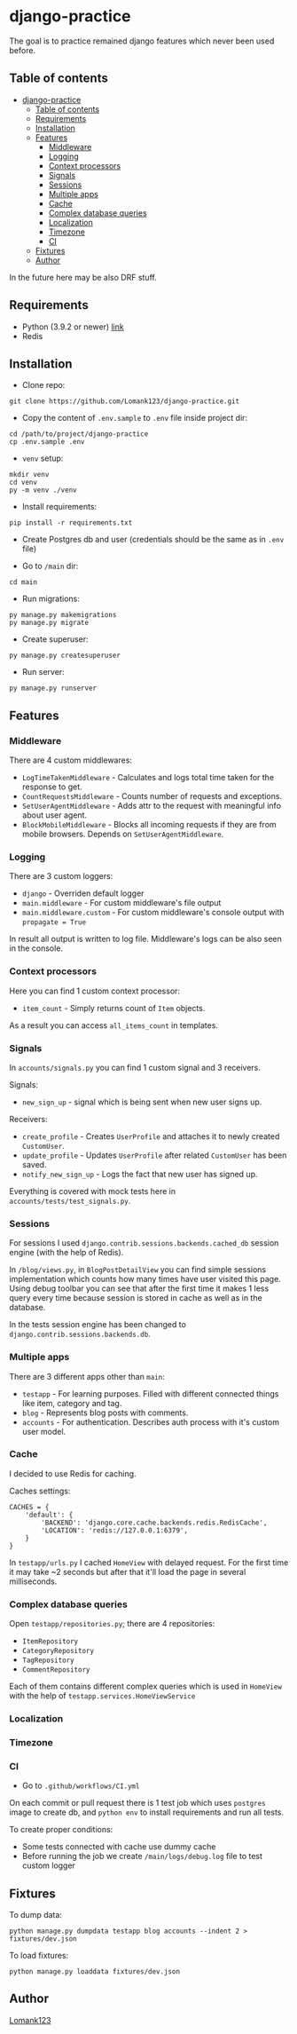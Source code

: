 # django-practice

The goal is to practice remained django features which never been used before.


## Table of contents
- [django-practice](#django-practice)
  - [Table of contents](#table-of-contents)
  - [Requirements](#requirements)
  - [Installation](#installation)
  - [Features](#features)
    - [Middleware](#middleware)
    - [Logging](#logging)
    - [Context processors](#context-processors)
    - [Signals](#signals)
    - [Sessions](#sessions)
    - [Multiple apps](#multiple-apps)
    - [Cache](#cache)
    - [Complex database queries](#complex-database-queries)
    - [Localization](#localization)
    - [Timezone](#timezone)
    - [CI](#ci)
  - [Fixtures](#fixtures)
  - [Author](#author)

In the future here may be also DRF stuff.


## Requirements
- Python (3.9.2 or newer) [link](https://www.python.org/downloads/)
- Redis


## Installation

- Clone repo:
```
git clone https://github.com/Lomank123/django-practice.git
```

- Copy the content of `.env.sample` to `.env` file inside project dir:
```
cd /path/to/project/django-practice
cp .env.sample .env
```

- `venv` setup:
```
mkdir venv
cd venv
py -m venv ./venv
```

- Install requirements:
```
pip install -r requirements.txt
```

- Create Postgres db and user (credentials should be the same as in `.env` file)

- Go to `/main` dir:
```
cd main
```

- Run migrations:
```
py manage.py makemigrations
py manage.py migrate
```

- Create superuser:
```
py manage.py createsuperuser
```

- Run server:
```
py manage.py runserver
```


## Features


### Middleware

There are 4 custom middlewares:
- `LogTimeTakenMiddleware` - Calculates and logs total time taken for the response to get.
- `CountRequestsMiddleware` - Counts number of requests and exceptions.
- `SetUserAgentMiddleware` - Adds attr to the request with meaningful info about user agent.
- `BlockMobileMiddleware` - Blocks all incoming requests if they are from mobile browsers. Depends on `SetUserAgentMiddleware`.


### Logging

There are 3 custom loggers:
- `django` - Overriden default logger
- `main.middleware` - For custom middleware's file output
- `main.middleware.custom` - For custom middleware's console output with `propagate = True`

In result all output is written to log file. Middleware's logs can be also seen in the console.


### Context processors

Here you can find 1 custom context processor:
- `item_count` - Simply returns count of `Item` objects.

As a result you can access `all_items_count` in templates.


### Signals

In `accounts/signals.py` you can find 1 custom signal and 3 receivers.

Signals:
- `new_sign_up` - signal which is being sent when new user signs up.

Receivers:
- `create_profile` - Creates `UserProfile` and attaches it to newly created `CustomUser`.
- `update_profile` - Updates `UserProfile` after related `CustomUser` has been saved.
- `notify_new_sign_up` - Logs the fact that new user has signed up.

Everything is covered with mock tests here in `accounts/tests/test_signals.py`.


### Sessions

For sessions I used `django.contrib.sessions.backends.cached_db` session engine (with the help of Redis).

In `/blog/views.py`, in `BlogPostDetailView` you can find simple sessions implementation which counts how many times have user visited this page.
Using debug toolbar you can see that after the first time it makes 1 less query every time because session is stored in cache as well as in the database.

In the tests session engine has been changed to `django.contrib.sessions.backends.db`.


### Multiple apps

There are 3 different apps other than `main`:
- `testapp` - For learning purposes. Filled with different connected things like item, category and tag.
- `blog` - Represents blog posts with comments.
- `accounts` - For authentication. Describes auth process with it's custom user model.


### Cache

I decided to use Redis for caching.

Caches settings:
```
CACHES = {
    'default': {
        'BACKEND': 'django.core.cache.backends.redis.RedisCache',
        'LOCATION': 'redis://127.0.0.1:6379',
    }
}
```

In `testapp/urls.py` I cached `HomeView` with delayed request. For the first time it may take ~2 seconds but after that it'll load the page in several milliseconds.


### Complex database queries

Open `testapp/repositories.py`; there are 4 repositories:

- `ItemRepository`
- `CategoryRepository`
- `TagRepository`
- `CommentRepository`

Each of them contains different complex queries which is used in `HomeView` with the help of `testapp.services.HomeViewService`


### Localization


### Timezone


### CI

- Go to `.github/workflows/CI.yml`

On each commit or pull request there is 1 test job which uses `postgres` image to create db, and `python env` to install requirements and run all tests.

To create proper conditions:
- Some tests connected with cache use dummy cache
- Before running the job we create `/main/logs/debug.log` file to test custom logger


## Fixtures

To dump data:
```
python manage.py dumpdata testapp blog accounts --indent 2 > fixtures/dev.json
```

To load fixtures:
```
python manage.py loaddata fixtures/dev.json
```


## Author

[Lomank123](https://github.com/Lomank123)
